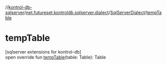 //[kontrol-db-sqlserver](../../../index.md)/[net.futureset.kontroldb.sqlserver.dialect](../index.md)/[SqlServerDialect](index.md)/[tempTable](temp-table.md)

# tempTable

[sqlserver extensions for kontrol-db]\
open override fun [tempTable](temp-table.md)(table: Table): Table
